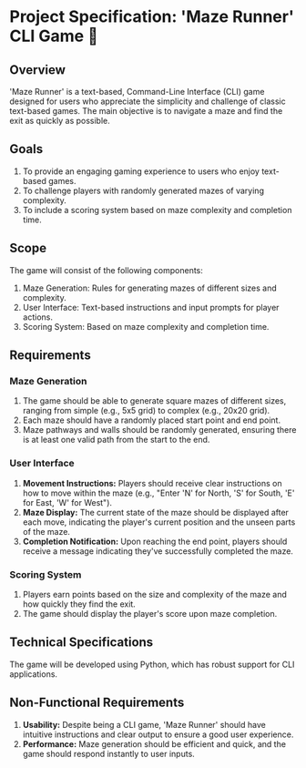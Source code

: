 # Project Specification: 'Maze Runner' CLI Game 🏃

## Overview

'Maze Runner' is a text-based, Command-Line Interface (CLI) game designed for users who appreciate the simplicity and challenge of classic text-based games. The main objective is to navigate a maze and find the exit as quickly as possible.

## Goals

1. To provide an engaging gaming experience to users who enjoy text-based games.
2. To challenge players with randomly generated mazes of varying complexity.
3. To include a scoring system based on maze complexity and completion time.

## Scope

The game will consist of the following components:

1. Maze Generation: Rules for generating mazes of different sizes and complexity.
2. User Interface: Text-based instructions and input prompts for player actions.
3. Scoring System: Based on maze complexity and completion time.

## Requirements

### Maze Generation

1. The game should be able to generate square mazes of different sizes, ranging from simple (e.g., 5x5 grid) to complex (e.g., 20x20 grid).
2. Each maze should have a randomly placed start point and end point.
3. Maze pathways and walls should be randomly generated, ensuring there is at least one valid path from the start to the end.

### User Interface

1. **Movement Instructions:** Players should receive clear instructions on how to move within the maze (e.g., "Enter 'N' for North, 'S' for South, 'E' for East, 'W' for West").
2. **Maze Display:** The current state of the maze should be displayed after each move, indicating the player's current position and the unseen parts of the maze.
3. **Completion Notification:** Upon reaching the end point, players should receive a message indicating they've successfully completed the maze.

### Scoring System

1. Players earn points based on the size and complexity of the maze and how quickly they find the exit.
2. The game should display the player's score upon maze completion.

## Technical Specifications

The game will be developed using Python, which has robust support for CLI applications. 

## Non-Functional Requirements

1. **Usability:** Despite being a CLI game, 'Maze Runner' should have intuitive instructions and clear output to ensure a good user experience.
2. **Performance:** Maze generation should be efficient and quick, and the game should respond instantly to user inputs.

